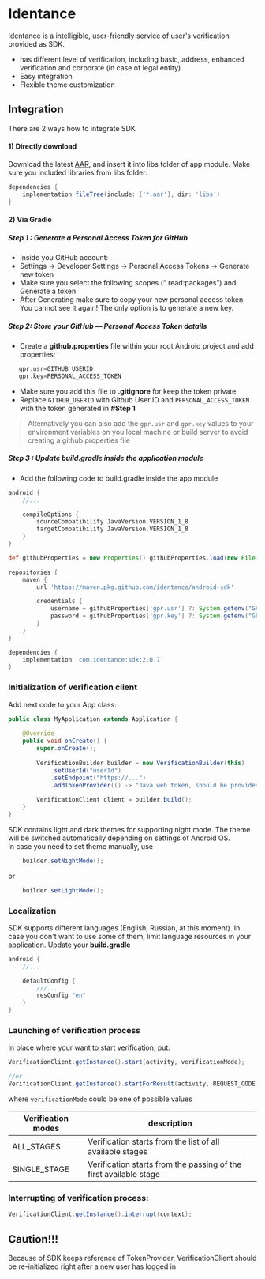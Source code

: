 # Identance

Identance is a intelligible, user-friendly service of user's verification provided as SDK.

- has different level of verification, including basic, address, enhanced verification and corporate (in case of legal entity)
- Easy integration
- Flexible theme customization

## Integration

There are 2 ways how to integrate SDK
#### 1) **Directly download**
Download the latest [AAR](https://github.com/identance/android-sdk), and insert it into libs folder of app module. Make sure you included libraries from libs folder:
```groovy
dependencies {
    implementation fileTree(include: ['*.aar'], dir: 'libs')
}
```

#### 2) Via **Gradle**

##### Step 1 : Generate a Personal Access Token for GitHub
* Inside you GitHub account:
* Settings -> Developer Settings -> Personal Access Tokens -> Generate new token
* Make sure you select the following scopes (“ read:packages”) and Generate a token
* After Generating make sure to copy your new personal access token. You cannot see it again! The only option is to generate a new key.

##### Step 2: Store your GitHub — Personal Access Token details
* Create a <strong>github.properties</strong> file within your root Android project and add properties:
```groovy
   gpr.usr=GITHUB_USERID  
   gpr.key=PERSONAL_ACCESS_TOKEN
```

* Make sure you add this file to <strong>.gitignore</strong> for keep the token private
* Replace ```GITHUB_USERID``` with Github User ID and ```PERSONAL_ACCESS_TOKEN``` with the token generated in **#Step 1**

> Alternatively you can also add the ```gpr.usr``` and ```gpr.key``` values to your environment variables on you local machine or build server to avoid creating a github properties file

##### Step 3 : Update build.gradle inside the application module
* Add the following code to build.gradle inside the app module

```groovy
android {
    //...

    compileOptions {
        sourceCompatibility JavaVersion.VERSION_1_8
        targetCompatibility JavaVersion.VERSION_1_8
    }
}

def githubProperties = new Properties() githubProperties.load(new FileInputStream(rootProject.file("github.properties")))

repositories {
    maven {
        url 'https://maven.pkg.github.com/identance/android-sdk'

        credentials {
            username = githubProperties['gpr.usr'] ?: System.getenv("GPR_USER")
            password = githubProperties['gpr.key'] ?: System.getenv("GPR_API_KEY")
        }
    }
}

dependencies {
    implementation 'com.identance:sdk:2.0.7'
}
```

### Initialization of verification client

Add next code to your App class:

```java
public class MyApplication extends Application {
  
    @Override
    public void onCreate() {
        super.onCreate();
		
        VerificationBuilder builder = new VerificationBuilder(this)
            .setUserId("userId")
            .setEndpoint("https://...")
            .addTokenProvider(() -> "Java web token, should be provided by merchant");
            
        VerificationClient client = builder.build();
    }
}
```
SDK contains light and dark themes for supporting night mode. The theme will be switched automatically depending on settings of Android OS.  
In case you need to set theme manually, use

```java
    builder.setNightMode();
```
or

```java
    builder.setLightMode();
```

### Localization
SDK supports different languages (English, Russian, at this moment). In case you don't want to use some of them, limit language resources in your application.  Update your **build.gradle**
```groovy
android {
    //...

    defaultConfig {
        ///...
        resConfig "en"
    }
}
```

### Launching of verification process

In place where your want to start verification, put:

```java
VerificationClient.getInstance().start(activity, verificationMode);

//or
VerificationClient.getInstance().startForResult(activity, REQUEST_CODE, verificationMode);
```

where ```verificationMode``` could be one of possible values

| Verification modes         | description |
|--------------|--------------|
| ALL_STAGES   | Verification starts from the list of all available stages |
| SINGLE_STAGE | Verification starts from the passing of the first available stage


### Interrupting of verification process:

```java
VerificationClient.getInstance().interrupt(context);
```

Caution!!!
----
Because of SDK keeps reference of TokenProvider, VerificationClient should be re-initialized right after a new user has logged in

